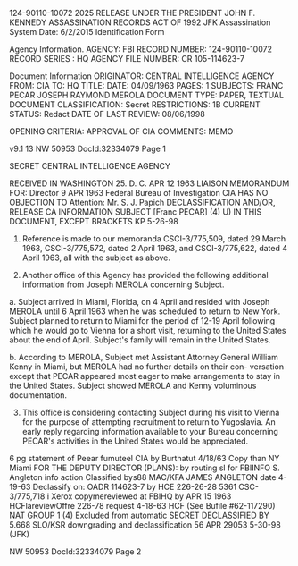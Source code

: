 124-90110-10072 2025 RELEASE UNDER THE PRESIDENT JOHN F. KENNEDY ASSASSINATION RECORDS ACT OF 1992
JFK Assassination System Date: 6/2/2015
Identification Form

Agency Information.
AGENCY: FBI
RECORD NUMBER: 124-90110-10072
RECORD SERIES : HQ
AGENCY FILE NUMBER: CR 105-114623-7

Document Information
ORIGINATOR: CENTRAL INTELLIGENCE AGENCY
FROM: CIA
TO: HQ
TITLE:
DATE: 04/09/1963
PAGES: 1
SUBJECTS: FRANC PECAR
JOSEPH RAYMOND MEROLA
DOCUMENT TYPE: PAPER, TEXTUAL DOCUMENT
CLASSIFICATION: Secret
RESTRICTIONS: 1B
CURRENT STATUS: Redact
DATE OF LAST REVIEW: 08/06/1998

OPENING CRITERIA: APPROVAL OF CIA
COMMENTS: MEMO

v9.1 13
NW 50953 DocId:32334079 Page 1

SECRET
CENTRAL INTELLIGENCE AGENCY

RECEIVED IN WASHINGTON 25. D. C.
APR 12 1963
LIAISON
MEMORANDUM FOR: Director 9 APR 1963
Federal Bureau of Investigation CIA HAS NO OBJECTION TO
Attention: Mr. S. J. Papich DECLASSIFICATION AND/OR,
RELEASE CA INFORMATION
SUBJECT [Franc PECAR] (4) U) IN THIS DOCUMENT, EXCEPT BRACKETS
KP 5-26-98
1. Reference is made to our memoranda CSCI-3/775,509, dated
29 March 1963, CSCI-3/775,572, dated 2 April 1963, and CSCI-3/775,622,
dated 4 April 1963, all with the subject as above.

2. Another office of this Agency has provided the following
additional information from Joseph MEROLA concerning Subject.

a. Subject arrived in Miami, Florida, on 4 April and resided
with Joseph MEROLA until 6 April 1963 when he was scheduled to return
to New York. Subject planned to return to Miami for the period of
12-19 April following which he would go to Vienna for a short visit,
returning to the United States about the end of April. Subject's
family will remain in the United States.

b. According to MEROLA, Subject met Assistant Attorney General
William Kenny in Miami, but MEROLA had no further details on their con-
versation except that PECAR appeared most eager to make arrangements to
stay in the United States. Subject showed MEROLA and Kenny voluminous
documentation.

3. This office is considering contacting Subject during his
visit to Vienna for the purpose of attempting recruitment to return
to Yugoslavia. An early reply regarding information available to your
Bureau concerning PECAR's activities in the United States would be
appreciated.

6 pg statement of Peear fumuteel CIA by Burthatut 4/18/63
Copy than NY Miami FOR THE DEPUTY DIRECTOR (PLANS):
by routing sl for FBIINFO S. Angleton
info action Classified bys88 MAC/KFA JAMES ANGLETON
date 4-19-63 Declassify on: OADR 114623-7
by HCE 226-26-28 5361
CSC-3/775,718 i Xerox copymereviewed at FBIHQ by APR 15 1963
HCFlareviewOffre 226-78 request
4-18-63 HCF (See Bufile #62-117290) NAT
GROUP 1 (4)
Excluded from automatic SECRET DECLASSIFIED BY 5.668 SLO/KSR
downgrading and
declassification 56 APR 29053 5-30-98 (JFK)

NW 50953 DocId:32334079 Page 2
